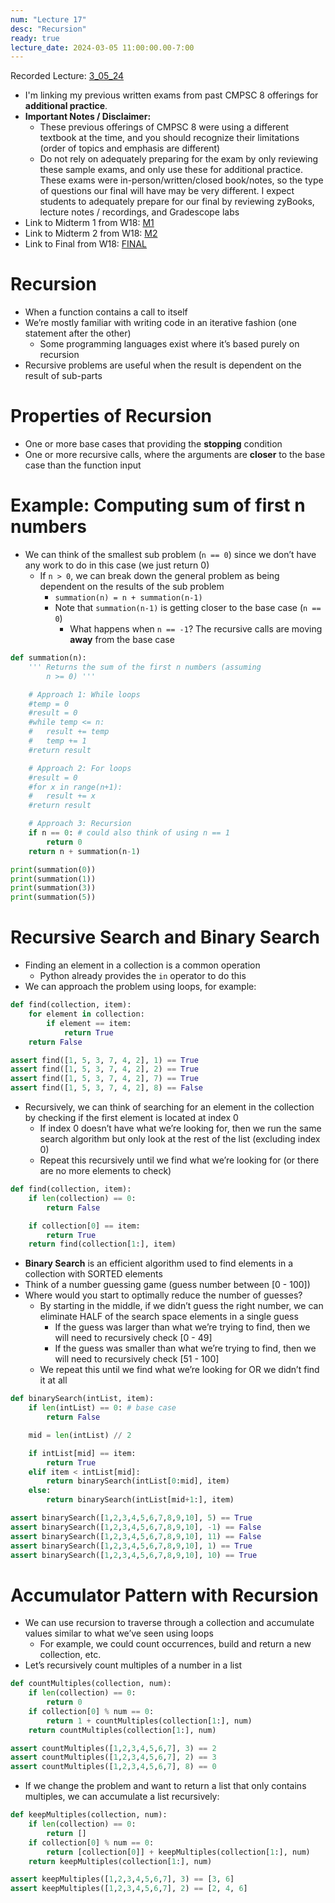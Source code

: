 ```yaml
---
num: "Lecture 17"
desc: "Recursion"
ready: true
lecture_date: 2024-03-05 11:00:00.00-7:00
---
```


Recorded Lecture: [3_05_24](https://drive.google.com/file/d/1y9FNYIXLhvi26oMyxLwtcyb7zIoIWUgt/view?usp=drive_link)

* I'm linking my previous written exams from past CMPSC 8 offerings for **additional practice**.
* **Important Notes / Disclaimer:**
	* These previous offerings of CMPSC 8 were using a different textbook at the time, and you should recognize their limitations (order of topics and emphasis are different)
	* Do not rely on adequately preparing for the exam by only reviewing these sample exams, and only use these for additional practice. These exams were in-person/written/closed book/notes, so the type of questions our final will have may be very different. I expect students to adequately prepare for our final by reviewing zyBooks, lecture notes / recordings, and Gradescope labs
* Link to Midterm 1 from W18: [M1](https://sites.cs.ucsb.edu/~richert/cs8/exams/W18_M1.pdf)
* Link to Midterm 2 from W18: [M2](https://sites.cs.ucsb.edu/~richert/cs8/exams/W18_M2.pdf)
* Link to Final from W18: [FINAL](https://sites.cs.ucsb.edu/~richert/cs8/exams/W18_FINAL.pdf)

# Recursion
* When a function contains a call to itself
* We’re mostly familiar with writing code in an iterative fashion (one statement after the other)
	* Some programming languages exist where it’s based purely on recursion
* Recursive problems are useful when the result is dependent on the result of sub-parts

# Properties of Recursion
* One or more base cases that providing the **stopping** condition
* One or more recursive calls, where the arguments are **closer** to the base case than the function input

# Example: Computing sum of first n numbers
* We can think of the smallest sub problem (`n == 0`) since we don’t have any work to do in this case (we just return 0)
	* If `n > 0`, we can break down the general problem as being dependent on the results of the sub problem
		* `summation(n) = n + summation(n-1)`
		* Note that `summation(n-1)` is getting closer to the base case (`n == 0`)
			* What happens when `n == -1`? The recursive calls are moving **away** from the base case

```python
def summation(n):
	''' Returns the sum of the first n numbers (assuming
		n >= 0) '''

	# Approach 1: While loops
	#temp = 0
	#result = 0
	#while temp <= n:
	#	result += temp
	#	temp += 1
	#return result

	# Approach 2: For loops
	#result = 0
	#for x in range(n+1):
	#	result += x
	#return result

	# Approach 3: Recursion
	if n == 0: # could also think of using n == 1
		return 0
	return n + summation(n-1)

print(summation(0))
print(summation(1))
print(summation(3))
print(summation(5))
```

# Recursive Search and Binary Search

* Finding an element in a collection is a common operation
	* Python already provides the `in` operator to do this
* We can approach the problem using loops, for example:

```python
def find(collection, item):
	for element in collection:
		if element == item:
			return True
	return False

assert find([1, 5, 3, 7, 4, 2], 1) == True
assert find([1, 5, 3, 7, 4, 2], 2) == True
assert find([1, 5, 3, 7, 4, 2], 7) == True
assert find([1, 5, 3, 7, 4, 2], 8) == False
```

* Recursively, we can think of searching for an element in the collection by checking if the first element is located at index 0
	* If index 0 doesn’t have what we’re looking for, then we run the same search algorithm but only look at the rest of the list (excluding index 0)
	* Repeat this recursively until we find what we’re looking for (or there are no more elements to check)

```python
def find(collection, item):
	if len(collection) == 0:
		return False

	if collection[0] == item:
		return True
	return find(collection[1:], item)
```

* **Binary Search** is an efficient algorithm used to find elements in a collection with SORTED elements
* Think of a number guessing game (guess number between [0 - 100])
* Where would you start to optimally reduce the number of guesses?
	* By starting in the middle, if we didn’t guess the right number, we can eliminate HALF of the search space elements in a single guess
		* If the guess was larger than what we’re trying to find, then we will need to recursively check [0 - 49]
		* If the guess was smaller than what we’re trying to find, then we will need to recursively check [51 - 100]
	* We repeat this until we find what we’re looking for OR we didn’t find it at all

```python
def binarySearch(intList, item):
	if len(intList) == 0: # base case
		return False

	mid = len(intList) // 2

	if intList[mid] == item:
		return True
	elif item < intList[mid]:
		return binarySearch(intList[0:mid], item)
	else:
		return binarySearch(intList[mid+1:], item)

assert binarySearch([1,2,3,4,5,6,7,8,9,10], 5) == True
assert binarySearch([1,2,3,4,5,6,7,8,9,10], -1) == False
assert binarySearch([1,2,3,4,5,6,7,8,9,10], 11) == False
assert binarySearch([1,2,3,4,5,6,7,8,9,10], 1) == True
assert binarySearch([1,2,3,4,5,6,7,8,9,10], 10) == True
```

# Accumulator Pattern with Recursion

* We can use recursion to traverse through a collection and accumulate values similar to what we’ve seen using loops
	* For example, we could count occurrences, build and return a new collection, etc.
* Let’s recursively count multiples of a number in a list

```python
def countMultiples(collection, num):
	if len(collection) == 0:
		return 0
	if collection[0] % num == 0:
		return 1 + countMultiples(collection[1:], num)
	return countMultiples(collection[1:], num)

assert countMultiples([1,2,3,4,5,6,7], 3) == 2
assert countMultiples([1,2,3,4,5,6,7], 2) == 3
assert countMultiples([1,2,3,4,5,6,7], 8) == 0
```

* If we change the problem and want to return a list that only contains multiples, we can accumulate a list recursively:

```python
def keepMultiples(collection, num):
	if len(collection) == 0:
		return []
	if collection[0] % num == 0:
		return [collection[0]] + keepMultiples(collection[1:], num)
	return keepMultiples(collection[1:], num)

assert keepMultiples([1,2,3,4,5,6,7], 3) == [3, 6]
assert keepMultiples([1,2,3,4,5,6,7], 2) == [2, 4, 6]
```

